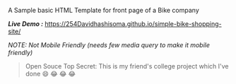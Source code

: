 A Sample basic HTML Template for front page of a Bike company

***Live Demo :***  https://254Davidhashisoma.github.io/simple-bike-shopping-site/

*NOTE: Not Mobile Friendly (needs few media query to make it mobile friendly)*

> Open Souce Top Secret: This is my friend's college project which I've done :smile: :joy: :joy: :joy:

